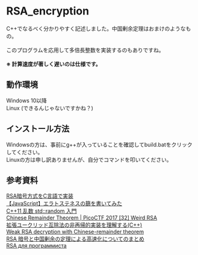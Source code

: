 # RSA_encryption
C++でなるべく分かりやすく記述しました。中国剰余定理はおまけのようなもの。<br><br>
このプログラムを応用して多倍長整数を実装するのもありですね。<br><br>
**※ 計算速度が著しく遅いのは仕様です。**

## 動作環境
Windows 10以降<br>
Linux (できるんじゃないですかね？)

## インストール方法
Windowsの方は、事前にg++が入っていることを確認してbuild.batをクリックしてください。<br>
Linuxの方は申し訳ありませんが、自分でコマンドを叩いてください。<br>

## 参考資料
[RSA暗号方式をC言語で実装](https://qiita.com/tcb78/items/3eaa4a222bd544012db5)<br>
[【JavaScript】エラトステネスの篩を書いてみた](https://qiita.com/ikemonn/items/005b51acc72994f864ba)<br>
[C++11 乱数 std::random 入門](http://s170199.ppp.asahi-net.or.jp/tech/cpp/random.html)<br>
[Chinese Remainder Theorem | PicoCTF 2017 [32] Weird RSA](https://www.youtube.com/watch?v=Qvm7nDDHbWs)<br>
[拡張ユークリッド互除法の非再帰的実装を理解する(C++)](https://scol.hatenablog.com/entry/2019/10/19/180000)<br>
[Weak RSA decryption with Chinese-remainder theorem](https://www.geeksforgeeks.org/weak-rsa-decryption-chinese-remainder-theorem/)<br>
[RSA 暗号と中国剰余の定理による高速化についてのまとめ](https://blog.yukii.work/posts/2021-12-22-rsa-and-chinese-remainder-theorem/)<br>
[RSA для программиста](https://z0mbie.daemonlab.org/rsa.html)
